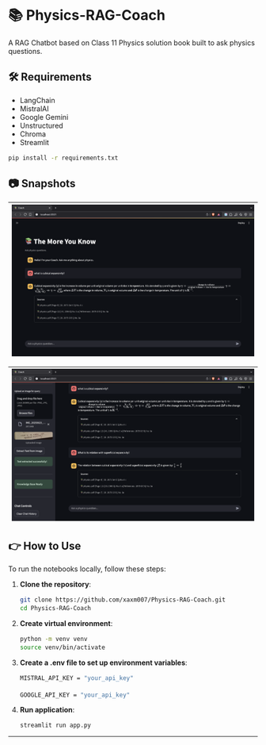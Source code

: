 # 📚 Physics-RAG-Coach

A RAG Chatbot based on Class 11 Physics solution book built to ask physics questions.

## 🛠️ Requirements

- LangChain
- MistralAI
- Google Gemini
- Unstructured
- Chroma
- Streamlit

```bash
pip install -r requirements.txt
```

## 📷 Snapshots

| ![Image 1](./snapshots/query.png) | 
| :-------------------------------: |

| ![Image 2](./snapshots/ocr_query.png) |
| :-----------------------------------: |

## 👉 How to Use

To run the notebooks locally, follow these steps:

1. **Clone the repository**:

   ```bash
   git clone https://github.com/xaxm007/Physics-RAG-Coach.git
   cd Physics-RAG-Coach
   ```

2. **Create virtual environment**:

   ```bash
   python -m venv venv
   source venv/bin/activate
   ```

3. **Create a .env file to set up environment variables**:

    ```bash
    MISTRAL_API_KEY = "your_api_key"

    GOOGLE_API_KEY = "your_api_key"
    ```

4. **Run application**:

    ```bash
    streamlit run app.py
    ```

---